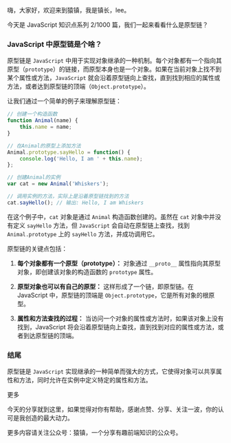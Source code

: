 嗨，大家好，欢迎来到猿镇，我是镇长，lee。

今天是 JavaScript 知识点系列 2/1000 篇，我们一起来看看什么是原型链？

### **JavaScript 中原型链是个啥？**

原型链是 `JavaScript` 中用于实现对象继承的一种机制。每个对象都有一个指向其原型（`prototype`）的链接，而原型本身也是一个对象。如果在当前对象上找不到某个属性或方法，`JavaScript` 就会沿着原型链向上查找，直到找到相应的属性或方法，或者达到原型链的顶端（`Object.prototype`）。

让我们通过一个简单的例子来理解原型链：

```javascript
// 创建一个构造函数
function Animal(name) {
    this.name = name;
}

// 在Animal的原型上添加方法
Animal.prototype.sayHello = function() {
    console.log('Hello, I am ' + this.name);
};

// 创建Animal的实例
var cat = new Animal('Whiskers');

// 调用实例的方法，实际上是沿着原型链找到的方法
cat.sayHello(); // 输出: Hello, I am Whiskers
```

在这个例子中，`cat` 对象是通过 `Animal` 构造函数创建的。虽然在 `cat` 对象中并没有定义 `sayHello` 方法，但 `JavaScript` 会自动在原型链上查找，找到 `Animal.prototype` 上的 `sayHello` 方法，并成功调用它。

原型链的关键点包括：

1. **每个对象都有一个原型（prototype）：**
   对象通过 `__proto__` 属性指向其原型对象，即创建该对象的构造函数的 `prototype` 属性。

2. **原型对象也可以有自己的原型：**
   这样形成了一个链，即原型链。在 JavaScript 中，原型链的顶端是 `Object.prototype`，它是所有对象的根原型。

3. **属性和方法查找的过程：**
   当访问一个对象的属性或方法时，如果该对象上没有找到，JavaScript 将会沿着原型链向上查找，直到找到对应的属性或方法，或者到达原型链的顶端。
   
   
### 结尾

原型链是 `JavaScript` 实现继承的一种简单而强大的方式，它使得对象可以共享属性和方法，同时允许在实例中定义特定的属性和方法。

更多

今天的分享就到这里，如果觉得对你有帮助，感谢点赞、分享、关注一波，你的认可是我创造的最大动力。

更多内容请关注公众号：猿镇，一个分享有趣前端知识的公众号。